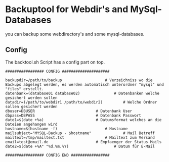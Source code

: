 # Backuptool for Webdir's and MySql-Databases

you can backup some webdirectory's and some mysql-databases. 


## Config 

The backtool.sh Script has a config part on top. 

```Shell
################# CONFIG #####################

backupdir=/path/to/backup			 		# Verzeichniss wo die Backups abgelegt werden, es werden automatisch unterordner "mysql" und "files" erstellt.
datenbank=(database01 database02)				# Datenbanken welche gesichert werden sollen
datadir=(/path/to/webdir1 /path/to/webdir2)			# Welche Ordner sollen gesichert werden
dbuser=DBUSER							# Datenbank User
dbpass=DBPASS							# Datenbank Passwort
date1=$(date +%a)						# Datumsformat welches an die Dateien angehangen wird
hostname=$(hostname -f)						# Hostname
mailsubject="MYSQL-Backup - $hostname"				# Mail Betreff
mailtext=/tmp/mailtext.txt 					# Mailtext zum Versand
email=test@email.de	 					# Empfaenger der Status Mails
date2=$(date +%A" "%d.%m.%Y)					# Datum für E-Mail

################# CONFIG END #################
```
